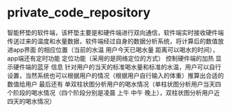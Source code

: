 # private_code_repository
智能杯垫的软件端，该杯垫主要是和硬件端进行双向通信，软件端实时接收硬件端传送过来的温度和水量数据，软件端经过自身的数据分析系统，将计算后的数值放进app界面
的相应位置（当前的水温  用户今天已喝水量 距离可以喝水的时间），app端还有定时功能  定位功能（采用的是网络定位的方式）  控制硬件端的加热 显示硬件端的蓝牙
信息  针对用户的当天的标准喝水量和标准的水温，用户可以自行设置，当然系统也可以根据用户的情况（根据用户自行输入的体重）推算出合适的数值给用户  最后还有
单双柱状图分析用户的喝水情况（单柱状图分析用户当天四个阶段的喝水情况（四个阶段分别是凌晨  上午 中午 晚上），双柱状图分析用户近四天的喝水情况）
